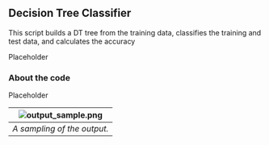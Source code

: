 
Decision Tree Classifier
---

This script builds a DT tree from the training data, classifies the training and test data, and calculates the accuracy

Placeholder

### About the code
Placeholder

| ![output_sample.png](output_sample.png) | 
|:--:| 
| *A sampling of the output.* |



